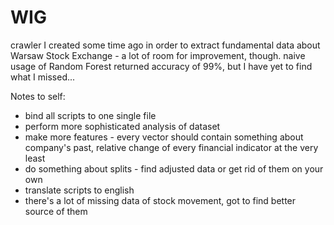 # WIG
crawler I created some time ago in order to extract fundamental data about Warsaw Stock Exchange - a lot of room for improvement, though. naive usage of Random Forest returned accuracy of 99%, but I have yet to find what I missed...

Notes to self:
- bind all scripts to one single file
- perform more sophisticated analysis of dataset
- make more features - every vector should contain something about company's past, relative change of every financial indicator at the very least
- do something about splits - find adjusted data or get rid of them on your own
- translate scripts to english
- there's a lot of missing data of stock movement, got to find better source of them

